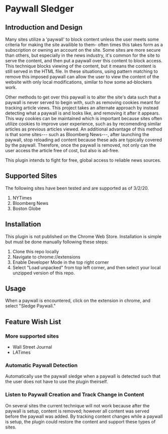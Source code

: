 # Paywall Sledger 
## Introduction and Design
Many sites utilize a 'paywall' to block content unless the user meets some criteria for making the site availible to them- often times this takes form as a subscription or owning an account on the site. Some sites are more secure than others, but especially in the news industry, it's common for the site to serve the content, and then put a paywall over this content to block access. This technique blocks viewing of the content, but it means the content is still served in the HTML file. In these situations, using pattern matching to remove this imposed paywall can allow the user to view the content of the website with only local modifications, similar to how some ad-blockers work.  


Other methods to get over this paywall is to alter the site's data such that a paywall is never served to begin with, such as removing cookies meant for tracking article views. This project takes an alternate approach by instead detecting what a paywall is and looks like, and removing it after it appears. This way cookies can be maintained which is important because sites often utilize cookies to improve user experience, such as by recomending similar articles as previous articles viewed. An additional advantage of this method is that some sites--- such as Bloomberg News---, after launching the paywall, stop reloading ad content because these ads are typically covered by the paywall. Therefore, once the paywall is removed, not only can the user access the article free of cost, but also is ad-free. 


This plugin intends to fight for free, global access to reliable news sources. 

## Supported Sites 
The following sites have been tested and are supported as of 3/2/20. 
1. NYTimes 
2. Bloomberg News 
3. Boston Globe

## Installation 
This plugin is not published on the Chrome Web Store. Installation is simple but must be done manually following these steps: 

1. Clone this repo locally 
2. Navigate to chrome://extensions
3. Enable Developer Mode in the top right corner
4. Select "Load unpacked" from top left corner, and then select your local unzipped version of this repo. 

## Usage 
When a paywall is encountered, click on the extension in chrome, and select "Sledge Paywall." 

## Feature Wish List 
### More supported sites 
- Wall Street Journal 
- LATimes 

### Automatic Paywall Detection 
Automatically use the paywall sledge when a paywall is detected such that the user does not have to use the plugin theirself.


### Listen to Paywall Creation and Track Change in Content
On several sites the current technique will not work because after the paywall is setup, content is removed; however all content was served before the paywall was added. By tracking content changes while a paywall is setup, the plugin could restore the content and support these types of sites. 

